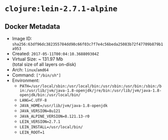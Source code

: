 # `clojure:lein-2.7.1-alpine`

## Docker Metadata

- Image ID: `sha256:63df96dc382355784dd98c66f03c7f7e4c56beda25083b72f47709b879b1a953`
- Created: `2017-05-11T00:04:10.368809304Z`
- Virtual Size: ~ 131.97 Mb  
  (total size of all layers on-disk)
- Arch: `linux`/`amd64`
- Command: `["/bin/sh"]`
- Environment:
  - `PATH=/usr/local/sbin:/usr/local/bin:/usr/sbin:/usr/bin:/sbin:/bin:/usr/lib/jvm/java-1.8-openjdk/jre/bin:/usr/lib/jvm/java-1.8-openjdk/bin:/usr/local/bin/`
  - `LANG=C.UTF-8`
  - `JAVA_HOME=/usr/lib/jvm/java-1.8-openjdk`
  - `JAVA_VERSION=8u121`
  - `JAVA_ALPINE_VERSION=8.121.13-r0`
  - `LEIN_VERSION=2.7.1`
  - `LEIN_INSTALL=/usr/local/bin/`
  - `LEIN_ROOT=1`
